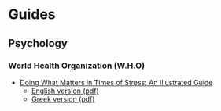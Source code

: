 # Guides

## Psychology

### World Health Organization (W.H.O)

- [Doing What Matters in Times of Stress: An Illustrated Guide](https://www.who.int/publications/i/item/9789240003927)
  - [English version (pdf)](https://apps.who.int/iris/rest/bitstreams/1276043/retrieve)
  - [Greek version (pdf)](https://apps.who.int/iris/bitstream/handle/10665/331901/9789240003910-gre.pdf)